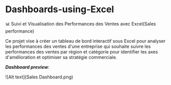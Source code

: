 # Dashboards-using-Excel

📊 Suivi et Visualisation des Performances des Ventes avec Excel(Sales performance)

Ce projet vise à créer un tableau de bord interactif sous Excel pour analyser les performances des ventes d'une entreprise qui souhaite 
suivre les performances des ventes par région et catégorie pour identifier les axes d'amélioration et optimiser sa stratégie commerciale.


**_Dashboard preview_**:

![Alt text](Sales Dashboard.png) 
